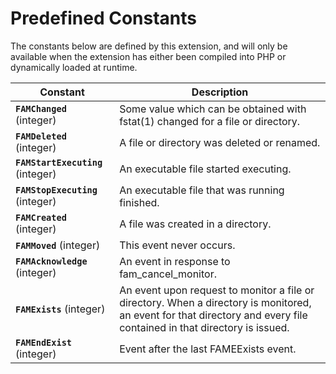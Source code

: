 Predefined Constants
====================

The constants below are defined by this extension, and will only be
available when the extension has either been compiled into PHP or
dynamically loaded at runtime.

| Constant                                                    | Description                                                                                                                                                            |
|-------------------------------------------------------------|------------------------------------------------------------------------------------------------------------------------------------------------------------------------|
| **`FAMChanged`** (<span class="type">integer</span>)        | Some value which can be obtained with fstat(1) changed for a file or directory.                                                                                        |
| **`FAMDeleted`** (<span class="type">integer</span>)        | A file or directory was deleted or renamed.                                                                                                                            |
| **`FAMStartExecuting`** (<span class="type">integer</span>) | An executable file started executing.                                                                                                                                  |
| **`FAMStopExecuting`** (<span class="type">integer</span>)  | An executable file that was running finished.                                                                                                                          |
| **`FAMCreated`** (<span class="type">integer</span>)        | A file was created in a directory.                                                                                                                                     |
| **`FAMMoved`** (<span class="type">integer</span>)          | This event never occurs.                                                                                                                                               |
| **`FAMAcknowledge`** (<span class="type">integer</span>)    | An event in response to <span class="function">fam\_cancel\_monitor</span>.                                                                                            |
| **`FAMExists`** (<span class="type">integer</span>)         | An event upon request to monitor a file or directory. When a directory is monitored, an event for that directory and every file contained in that directory is issued. |
| **`FAMEndExist`** (<span class="type">integer</span>)       | Event after the last FAMEExists event.                                                                                                                                 |

